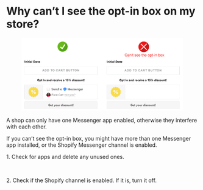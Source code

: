 # Why can’t I see the opt-in box on my store?

<figure><img src="../.gitbook/assets/image (7).png" alt=""><figcaption></figcaption></figure>

A shop can only have one Messenger app enabled, otherwise they interfere with each other.

If you can’t see the opt-in box, you might have more than one Messenger app installed, or the Shopify Messenger channel is enabled.

1\. Check for apps and delete any unused ones.

<figure><img src="../.gitbook/assets/63c7de097a94c3300f5734ba_assets%2F-MQYnH3DzaAfZKlwlKeo%2F-MSAPqF8uZolZ0hkMh60%2F-MSAQAd_pa4vySkZoG9y%2Funinstall_2.gif" alt=""><figcaption></figcaption></figure>

2\. Check if the Shopify channel is enabled. If it is, turn it off.

<figure><img src="../.gitbook/assets/63c7de188f903d896d024cd2_assets%2F-MQYnH3DzaAfZKlwlKeo%2F-MSAPqF8uZolZ0hkMh60%2F-MSAQGeDUHk78NFLoauh%2Fdisconect2 (1) (1).gif" alt=""><figcaption></figcaption></figure>

